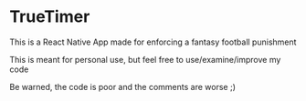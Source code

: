 # TrueTimer

This is a React Native App made for enforcing a fantasy football punishment

This is meant for personal use, but feel free to use/examine/improve my code

Be warned, the code is poor and the comments are worse ;)
